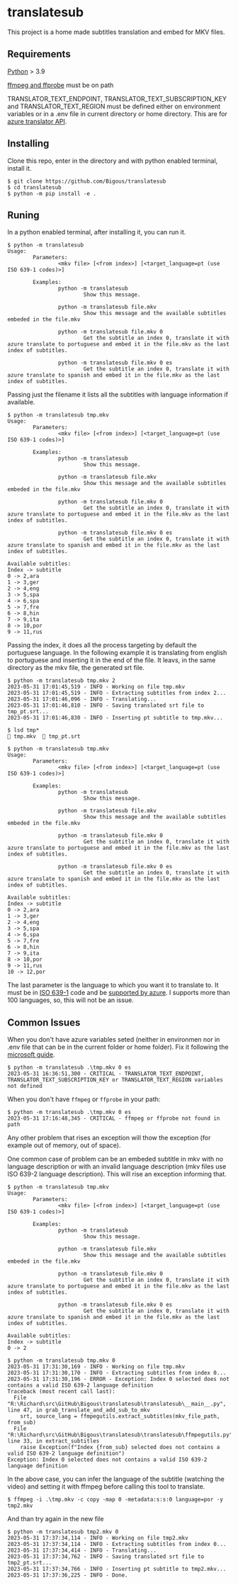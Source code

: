 # translatesub

This project is a home made subtitles translation and embed for MKV files.

## Requirements

[Python](https://www.python.org/) > 3.9

[ffmpeg and ffprobe](https://ffmpeg.org/) must be on path

TRANSLATOR_TEXT_ENDPOINT, TRANSLATOR_TEXT_SUBSCRIPTION_KEY and TRANSLATOR_TEXT_REGION must be defined either on environment variables or in a .env file in current directory or home directory. This are for [azure translator API](https://github.com/MicrosoftTranslator/Text-Translation-API-V3-Python).

## Installing

Clone this repo, enter in the directory and with python enabled terminal, install it.

```
$ git clone https://github.com/Bigous/translatesub
$ cd translatesub
$ python -m pip install -e .
```

## Runing

In a python enabled terminal, after installing it, you can run it.

```
$ python -m translatesub
Usage:
        Parameters:
                <mkv file> [<from index>] [<target_language=pt (use ISO 639-1 codes)>]

        Examples:
                python -m translatesub
                        Show this message.

                python -m translatesub file.mkv
                        Show this message and the available subtitles embeded in the file.mkv

                python -m translatesub file.mkv 0
                        Get the subtitle an index 0, translate it with azure translate to portuguese and embed it in the file.mkv as the last index of subtitles.

                python -m translatesub file.mkv 0 es
                        Get the subtitle an index 0, translate it with azure translate to spanish and embed it in the file.mkv as the last index of subtitles.
```

Passing just the filename it lists all the subtitles with language information if available.

```
$ python -m translatesub tmp.mkv
Usage:
        Parameters:
                <mkv file> [<from index>] [<target_language=pt (use ISO 639-1 codes)>]

        Examples:
                python -m translatesub
                        Show this message.

                python -m translatesub file.mkv
                        Show this message and the available subtitles embeded in the file.mkv

                python -m translatesub file.mkv 0
                        Get the subtitle an index 0, translate it with azure translate to portuguese and embed it in the file.mkv as the last index of subtitles.

                python -m translatesub file.mkv 0 es
                        Get the subtitle an index 0, translate it with azure translate to spanish and embed it in the file.mkv as the last index of subtitles.

Available subtitles:
Index -> subtitle
0 -> 2,ara
1 -> 3,ger
2 -> 4,eng
3 -> 5,spa
4 -> 6,spa
5 -> 7,fre
6 -> 8,hin
7 -> 9,ita
8 -> 10,por
9 -> 11,rus
```

Passing the index, it does all the process targeting by default the portuguese language. In the following example it is translating from english to portuguese and inserting it in the end of the file. It leavs, in the same directory as the mkv file, the generated srt file.

```
$ python -m translatesub tmp.mkv 2
2023-05-31 17:01:45,519 - INFO - Working on file tmp.mkv
2023-05-31 17:01:45,519 - INFO - Extracting subtitles from index 2...
2023-05-31 17:01:46,096 - INFO - Translating...
2023-05-31 17:01:46,810 - INFO - Saving translated srt file to tmp_pt.srt...
2023-05-31 17:01:46,830 - INFO - Inserting pt subtitle to tmp.mkv...

$ lsd tmp*
 tmp.mkv   tmp_pt.srt

$ python -m translatesub tmp.mkv
Usage:
        Parameters:
                <mkv file> [<from index>] [<target_language=pt (use ISO 639-1 codes)>]

        Examples:
                python -m translatesub
                        Show this message.

                python -m translatesub file.mkv
                        Show this message and the available subtitles embeded in the file.mkv

                python -m translatesub file.mkv 0
                        Get the subtitle an index 0, translate it with azure translate to portuguese and embed it in the file.mkv as the last index of subtitles.

                python -m translatesub file.mkv 0 es
                        Get the subtitle an index 0, translate it with azure translate to spanish and embed it in the file.mkv as the last index of subtitles.

Available subtitles:
Index -> subtitle
0 -> 2,ara
1 -> 3,ger
2 -> 4,eng
3 -> 5,spa
4 -> 6,spa
5 -> 7,fre
6 -> 8,hin
7 -> 9,ita
8 -> 10,por
9 -> 11,rus
10 -> 12,por
```

The last parameter is the language to which you want it to translate to. It must be in [ISO 639-1](https://en.wikipedia.org/wiki/List_of_ISO_639-1_codes) code and be [supported by azure](https://learn.microsoft.com/en-us/azure/cognitive-services/translator/language-support). I supports more than 100 languages, so, this will not be an issue.

## Common Issues

When you don't have azure variables seted (neither in environmen nor in .env file that can be in the current folder or home folder). Fix it following the [microsoft guide](https://learn.microsoft.com/pt-br/azure/cognitive-services/Translator/quickstart-translator-rest-api?tabs=csharp).

```
$ python -m translatesub .\tmp.mkv 0 es
2023-05-31 16:36:51,300 - CRITICAL - TRANSLATOR_TEXT_ENDPOINT, TRANSLATOR_TEXT_SUBSCRIPTION_KEY or TRANSLATOR_TEXT_REGION variables not defined
```

When you don't have `ffmpeg` or `ffprobe` in your path:

```
$ python -m translatesub .\tmp.mkv 0 es
2023-05-31 17:16:48,345 - CRITICAL - ffmpeg or ffprobe not found in path
```

Any other problem that rises an exception will thow the exception (for example out of memory, out of space).

One common case of problem can be an embeded subtitle in mkv with no language description or with an invalid language description (mkv files use ISO 639-2 language description). This will rise an exception informing that.

```
$ python -m translatesub tmp.mkv
Usage:
        Parameters:
                <mkv file> [<from index>] [<target_language=pt (use ISO 639-1 codes)>]

        Examples:
                python -m translatesub
                        Show this message.

                python -m translatesub file.mkv
                        Show this message and the available subtitles embeded in the file.mkv

                python -m translatesub file.mkv 0
                        Get the subtitle an index 0, translate it with azure translate to portuguese and embed it in the file.mkv as the last index of subtitles.

                python -m translatesub file.mkv 0 es
                        Get the subtitle an index 0, translate it with azure translate to spanish and embed it in the file.mkv as the last index of subtitles.

Available subtitles:
Index -> subtitle
0 -> 2

$ python -m translatesub tmp.mkv 0
2023-05-31 17:31:30,169 - INFO - Working on file tmp.mkv
2023-05-31 17:31:30,170 - INFO - Extracting subtitles from index 0...
2023-05-31 17:31:30,196 - ERROR - Exception: Index 0 selected does not contains a valid ISO 639-2 language definition
Traceback (most recent call last):
  File "R:\Richard\src\GitHub\Bigous\translatesub\translatesub\__main__.py", line 47, in grab_translate_and_add_sub_to_mkv
    srt, source_lang = ffmpegutils.extract_subtitles(mkv_file_path, from_sub)
  File "R:\Richard\src\GitHub\Bigous\translatesub\translatesub\ffmpegutils.py", line 33, in extract_subtitles
    raise Exception(f"Index {from_sub} selected does not contains a valid ISO 639-2 language definition")
Exception: Index 0 selected does not contains a valid ISO 639-2 language definition
```

In the above case, you can infer the language of the subtitle (watching the video) and setting it with ffmpeg before calling this tool to translate.

```
$ ffmpeg -i .\tmp.mkv -c copy -map 0 -metadata:s:s:0 language=por -y tmp2.mkv
```

And than try again in the new file

```
$ python -m translatesub tmp2.mkv 0
2023-05-31 17:37:34,114 - INFO - Working on file tmp2.mkv
2023-05-31 17:37:34,114 - INFO - Extracting subtitles from index 0...
2023-05-31 17:37:34,414 - INFO - Translating...
2023-05-31 17:37:34,762 - INFO - Saving translated srt file to tmp2_pt.srt...
2023-05-31 17:37:34,766 - INFO - Inserting pt subtitle to tmp2.mkv...
2023-05-31 17:37:36,225 - INFO - Done.
```